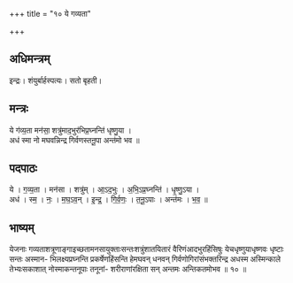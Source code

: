+++
title = "१० ये गव्यता"

+++
## अधिमन्त्रम्
इन्द्रः। शंयुर्बार्हस्पत्यः। सतो बृहती।

## मन्त्रः
ये ग॑व्य॒ता मन॑सा॒ शत्रु॑माद॒भुर॑भिप्र॒घ्नन्ति॑ धृष्णु॒या ।  
अध॑ स्मा नो मघवन्निन्द्र गिर्वणस्तनू॒पा अन्त॑मो भव ॥

## पदपाठः
ये । ग॒व्य॒ता । मन॑सा । शत्रु॑म् । आ॒ऽद॒भुः । अ॒भि॒ऽप्र॒घ्नन्ति॑ । धृ॒ष्णु॒ऽया ।  
अध॑ । स्म॒ । नः॒ । म॒घ॒ऽव॒न् । इ॒न्द्र॒ । गि॒र्व॒णः॒ । त॒नू॒ऽपाः । अन्त॑मः । भ॒व॒ ॥

## भाष्यम्
येजनाः गव्यताशत्रूणाङ्गाइच्छतामनसायुक्ताःसन्तःशत्रुंशातयितारं वैरिणंआदभुरहिंसिषुः येचधृष्णुयाधृष्णवः धृष्टाः सन्तः अस्मान- भिलक्ष्यप्रघ्नन्ति प्रकर्षेणहिंसन्ति हेमघवन् धनवन् गिर्वणोगिरांसंभक्तरिन्द्र अधस्म अस्मिन्काले तेभ्यःसकाशात् नोस्माकन्तनूपाः तनूनां- शरीराणांरक्षिता सन् अन्तमः अन्तिकतमोभव ॥ १० ॥